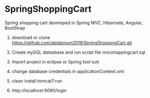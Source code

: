 # SpringShoppingCart
Spring shopping cart developed in Spring MVC, Hibernate, Angular, BootStrap


1. download or clone https://github.com/abidanjum2019/SpringShoppingCart.git

2. Create mySQL datasbase and run script file
mvcshoppingcart.sql

3. Import project in eclipse or Spring tool suit

4. change database credentials in applicationContext.xml 

5. clean install tomcat7:run

6. http://localhost:9090/login
